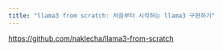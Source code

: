 ```yaml
---
title: "llama3 from scratch: 처음부터 시작하는 llama3 구현하기"
---
```

https://github.com/naklecha/llama3-from-scratch